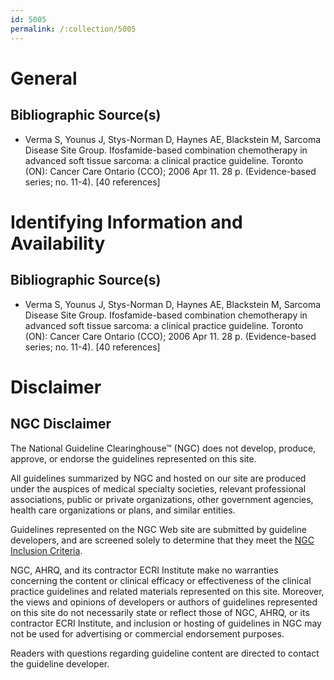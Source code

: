 ```yaml
---
id: 5005
permalink: /:collection/5005
---
```


# General

## Bibliographic Source(s)

- Verma S, Younus J, Stys-Norman D, Haynes AE, Blackstein M, Sarcoma Disease Site Group. Ifosfamide-based combination chemotherapy in advanced soft tissue sarcoma: a clinical practice guideline. Toronto (ON): Cancer Care Ontario (CCO); 2006 Apr 11. 28 p. (Evidence-based series; no. 11-4). [40 references]

# Identifying Information and Availability

## Bibliographic Source(s)

- Verma S, Younus J, Stys-Norman D, Haynes AE, Blackstein M, Sarcoma Disease Site Group. Ifosfamide-based combination chemotherapy in advanced soft tissue sarcoma: a clinical practice guideline. Toronto (ON): Cancer Care Ontario (CCO); 2006 Apr 11. 28 p. (Evidence-based series; no. 11-4). [40 references]

# Disclaimer

## NGC Disclaimer

The National Guideline Clearinghouse™ (NGC) does not develop, produce, approve, or endorse the guidelines represented on this site.

All guidelines summarized by NGC and hosted on our site are produced under the auspices of medical specialty societies, relevant professional associations, public or private organizations, other government agencies, health care organizations or plans, and similar entities.

Guidelines represented on the NGC Web site are submitted by guideline developers, and are screened solely to determine that they meet the [NGC Inclusion Criteria](/help-and-about/summaries/inclusion-criteria).

NGC, AHRQ, and its contractor ECRI Institute make no warranties concerning the content or clinical efficacy or effectiveness of the clinical practice guidelines and related materials represented on this site. Moreover, the views and opinions of developers or authors of guidelines represented on this site do not necessarily state or reflect those of NGC, AHRQ, or its contractor ECRI Institute, and inclusion or hosting of guidelines in NGC may not be used for advertising or commercial endorsement purposes.

Readers with questions regarding guideline content are directed to contact the guideline developer.

